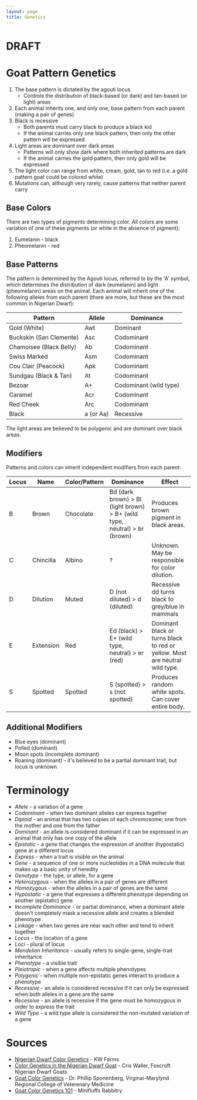 ```yaml
---
layout: page
title: Genetics
---
```

# DRAFT

# Goat Pattern Genetics

1. The base pattern is dictated by the agouti locus
   - Controls the distribution of black-based (or dark) and tan-based (or light) areas
1. Each animal inherits one, and only one, base pattern from each parent (making a pair of genes)
1. Black is recessive
   - Both parents must carry black to produce a black kid
   - If the animal carries only one black pattern, then only the other pattern will be expressed
1. Light areas are dominant over dark areas
   - Patterns will only show dark where both inherited patterns are dark
   - If the animal carries the gold pattern, then only gold will be expressed
1. The light color can range from white, cream, gold, tan to red (i.e. a gold pattern goat could be colored white)
1. Mutations can, although very rarely, cause patterns that neither parent carry

## Base Colors
There are two types of pigments determining color. All colors are some variation of one of these pigments (or white in the absence of pigment):

1. Eumelanin - black
1. Pheomelanin - red

## Base Patterns

The pattern is determined by the Agouti locus, referred to by the 'A' symbol, which determines the distribution of dark (eumelanin) and light (pheomelanin) areas on the animal. Each animal will inherit one of the following alleles from each parent (there are more, but these are the most common in Nigerian Dwarf):

| Pattern                 | Allele | Dominance      |
| ---                     | ---    | ---            |
| Gold (White)            | Awt    | Dominant       |
| Buckskin (San Clemente) | Asc    | Codominant     |
| Chamoisee (Black Belly) | Ab     | Codominant     |
| Swiss Marked            | Asm    | Codominant     |
| Cou Clair (Peacock)     | Apk    | Codominant     |
| Sundgau (Black & Tan)   | At     | Codominant     |
| Bezoar                  | A+     | Codominant (wild type) |
| Caramel                 | Acr    | Codominant     |
| Red Cheek               | Arc    | Codominant     |
| Black                   | a (or Aa) | Recessive   |

The light areas are believed to be polygenic and are dominant over black areas.

## Modifiers

Patterns and colors can inherit independent modifiers from each parent:

| Locus | Name      | Color/Pattern | Dominance                                | Effect |
| ---   | ---       | ---           | ---                                      | ---    |
| B     | Brown     | Chocolate     | Bd (dark brown) > Bl (light brown) > B+ (wild type, neutral) > br (brown) | Produces brown pigment in black areas. |
| C     | Chincilla | Albino        | ?                                        | Unknown. May be responsible for color dilution. |
| D     | Dilution  | Muted         | D (not diluted) > d (diluted)            | Recessive dd turns black to grey/blue in mammals |
| E     | Extension | Red           | Ed (black) > E+ (wild type, neutral) > er (red)   | Dominant black or turns black to red or yellow. Most are neutral wild type. |
| S     | Spotted   | Spotted       | S (spotted) > s (not spotted)            | Produces random white spots. Can cover entire body. |

## Additional Modifiers

* Blue eyes (dominant)
* Polled (dominant)
* Moon spots (incomplete dominant)
* Roaning (dominant) - it's believed to be a partial dominant trait, but locus is unknown

# Terminology

- _Allele_ - a variation of a gene
- _Codominant_ - when two dominant alleles can express together
- _Diploid_ - an animal that has two copies of each chromosome; one from the mother and one from the father
- _Dominant_ - an allele is considered dominant if it can be expressed in an animal that only has one copy of the allele
- _Epistatic_ - a gene that changes the expression of another (hypostatic) gene at a different locus
- _Express_ - when a trait is visible on the animal
- _Gene_ - a sequence of one or more nucleotides in a DNA molecule that makes up a basic unity of heredity
- _Genotype_ - the type, or allele, for a gene
- _Heterozygous_ - when the alleles in a pair of genes are different
- _Homozygous_ - when the alleles in a pair of genes are the same
- _Hypostatic_ - a gene that expresses a different phenotype depending on another (epistatic) gene
- _Incomplete Dominance_ - or partial dominance, when a dominant allele doesn't completely mask a recessive allele and creates a blended phenotype
- _Linkage_ - when two genes are near each other and tend to inherit together
- _Locus_ - the location of a gene
- _Loci_ - plural of locus
- _Mendelian Inheritance_ - usually refers to single-gene, single-trait inheritance
- _Phenotype_ - a visible trait
- _Pleiotropic_ - when a gene affects multiple phenotypes
- _Polygenic_ - when multiple non-epistatic genes interact to produce a phenotype
- _Recessive_ - an allele is considered recessive if it can only be expressed when both alleles in a gene are the same
- _Recessive_ - an allele is recessive if the gene must be homozygous in order to express the trait
- _Wild Type_ - a wild type allele is considered the non-mutated variation of a gene

# Sources

- [Nigerian Dwarf Color Genetics](http://www.nigeriandwarfcolors.com/nigerian-dwarf-color-genetics.html) - KW Farms
- [Color Genetics in the Nigerian Dwarf Goat](http://www.hasitall.com/genetics/) - Cris Waller, Foxcroft Nigerian Dwarf Goats
- [Goat Color Genetics](https://cpb-us-e1.wpmucdn.com/blogs.cornell.edu/dist/5/6103/files/2020/02/goat-color-genetics.pdf) - Dr. Phillip Sponenberg, Virginai-Marylynd Regional College of Veterenary Medicine
- [Goat Color Genetics 101](https://minifluffsrabbitry.weebly.com/goat-color-genetics-101.html) - Minifluffs Rabbitry

